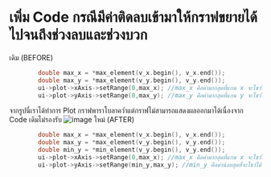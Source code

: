 # เพิ่ม Code กรณีมีค่าติดลบเข้ามาให้กราฟขยายได้ไปจนถึงช่วงลบและช่วงบวก
เดิม (BEFORE) </br>
```C++
        double max_x = *max_element(v_x.begin(), v_x.end());
        double max_y = *max_element(v_y.begin(), v_y.end());
        ui->plot->xAxis->setRange(0,max_x); //max_x คือค่ามากสุดที่แกน x จะโชว์ได้
        ui->plot->yAxis->setRange(0,max_y); //max_y คือค่ามากสุดที่แกน y จะโชว์ได้
```
จากรูปนี่เราได้ทำการ Plot กราฟพาราโบลาคว่ำแต่กราฟไม่สามารถแสดงผลออกมาได้เนื่องจาก Code เดิมไม่รองรับ
![image](https://user-images.githubusercontent.com/81642936/156870450-e4c39091-2be4-43cb-9c6c-df937454b86c.png)
ใหม่ (AFTER) </br>
```C++
        double max_x = *max_element(v_x.begin(), v_x.end());
        double max_y = *max_element(v_y.begin(), v_y.end());
        double min_y = *min_element(v_y.begin(), v_y.end());
        ui->plot->xAxis->setRange(0,max_x); //max_x คือค่ามากสุดที่แกน x จะโชว์ได้
        ui->plot->yAxis->setRange(min_y,max_y); //min_y คือค่าน้อยสุดที่จะโชว์ได้ ,max_y คือค่ามากสุดที่แกน y จะโชว์ได้
```
